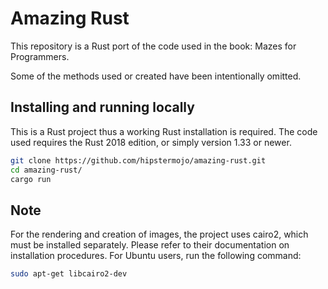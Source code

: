# Amazing Rust
This repository is a Rust port of the code used in the book: Mazes for Programmers.

Some of the methods used or created have been intentionally omitted.

## Installing and running locally
This is a Rust project thus a working Rust installation is required. The code
used requires the Rust 2018 edition, or simply version 1.33 or newer.

```sh
git clone https://github.com/hipstermojo/amazing-rust.git
cd amazing-rust/
cargo run
```

## Note
For the rendering and creation of images, the project uses cairo2, which must be installed
separately. Please refer to their documentation on installation procedures.
For Ubuntu users, run the following command:
```sh
sudo apt-get libcairo2-dev
```